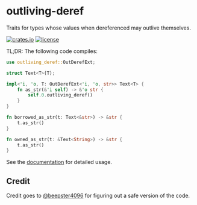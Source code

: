 # outliving-deref

Traits for types whose values when dereferenced may outlive themselves.

[![crates.io](https://img.shields.io/crates/v/outliving-deref.svg)](https://crates.io/crates/outliving-deref)
[![license](https://img.shields.io/github/license/yescallop/outliving-deref?color=blue)](/LICENSE)

TL;DR: The following code compiles:

```rust
use outliving_deref::OutDerefExt;

struct Text<T>(T);

impl<'i, 'o, T: OutDerefExt<'i, 'o, str>> Text<T> {
    fn as_str(&'i self) -> &'o str {
        self.0.outliving_deref()
    }
}

fn borrowed_as_str(t: Text<&str>) -> &str {
    t.as_str()
}

fn owned_as_str(t: &Text<String>) -> &str {
    t.as_str()
}
```

See the [documentation](https://docs.rs/outliving-deref) for detailed usage.

## Credit

Credit goes to [@beepster4096](https://github.com/beepster4096) for figuring out a safe version of the code.
